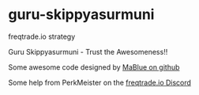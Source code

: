 # guru-skippyasurmuni
freqtrade.io strategy

Guru Skippyasurmuni - Trust the Awesomeness!!

Some awesome code designed by [MaBlue on github](https://github.com/mablue)

Some help from PerkMeister on the [freqtrade.io Discord](https://discord.gg/kHaGH3wzHy)
